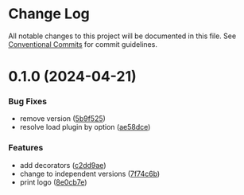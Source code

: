 # Change Log

All notable changes to this project will be documented in this file.
See [Conventional Commits](https://conventionalcommits.org) for commit guidelines.

# 0.1.0 (2024-04-21)

### Bug Fixes

- remove version ([5b9f525](https://github.com/ferusfax/ferusfax/commit/5b9f525ea997c3d22bb7fff003ef73e903a669a0))
- resolve load plugin by option ([ae58dce](https://github.com/ferusfax/ferusfax/commit/ae58dceb8e91ebfef6986efd1a1581f8e0b2cb38))

### Features

- add decorators ([c2dd9ae](https://github.com/ferusfax/ferusfax/commit/c2dd9ae9fc5d3f29b82e570195fd08e695dfe234))
- change to independent versions ([7f74c6b](https://github.com/ferusfax/ferusfax/commit/7f74c6b2fcecf2d432092351a4048ceb3f43a109))
- print logo ([8e0cb7e](https://github.com/ferusfax/ferusfax/commit/8e0cb7edafb369a46cc3207ac89c48ec8f58f6e6))
